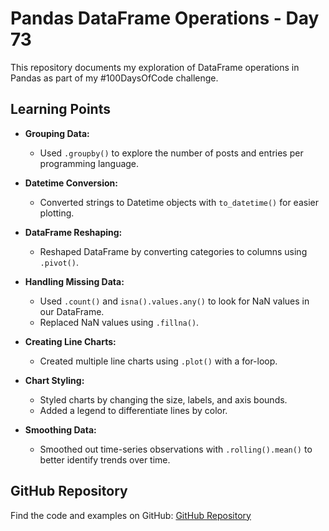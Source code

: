 # Pandas DataFrame Operations - Day 73

This repository documents my exploration of DataFrame operations in Pandas as part of my #100DaysOfCode challenge.

## Learning Points

- **Grouping Data:**

  - Used `.groupby()` to explore the number of posts and entries per programming language.

- **Datetime Conversion:**

  - Converted strings to Datetime objects with `to_datetime()` for easier plotting.

- **DataFrame Reshaping:**

  - Reshaped DataFrame by converting categories to columns using `.pivot()`.

- **Handling Missing Data:**

  - Used `.count()` and `isna().values.any()` to look for NaN values in our DataFrame.
  - Replaced NaN values using `.fillna()`.

- **Creating Line Charts:**

  - Created multiple line charts using `.plot()` with a for-loop.

- **Chart Styling:**

  - Styled charts by changing the size, labels, and axis bounds.
  - Added a legend to differentiate lines by color.

- **Smoothing Data:**
  - Smoothed out time-series observations with `.rolling().mean()` to better identify trends over time.

## GitHub Repository

Find the code and examples on GitHub:
[GitHub Repository](https://github.com/imnilesh18/Python-Projects)
